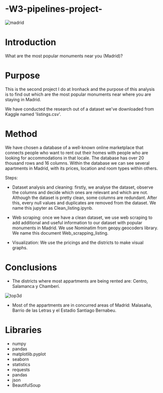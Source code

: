 # -W3-pipelines-project-

![madrid](https://user-images.githubusercontent.com/80899361/114438783-7e520100-9bc8-11eb-9927-cdb85ac0dd5f.png)


# Introduction
What are the most popular monuments near you (Madrid)?

# Purpose
This is the second project I do at Ironhack and the purpose of this analysis is to find out which are the most popular monuments near where you are staying in Madrid.

We have conducted the research out of a dataset we've downloaded from Kaggle named 'listings.csv'.

# Method
We have chosen a database of a well-known online marketplace that connects people who want to rent out their homes with people who are looking for accommodations in that locale. The database has over 20 thousand rows and 16 columns. Within the database we can see several apartments in Madrid, with its prices, location and room types within others. 

Steps:

- Dataset analysis and cleaning: firstly, we analyse the dataset, observe the columns and decide which ones are relevant and which are not. Although the dataset is pretty clean, some columns are redundant. After this, every null values and duplicates are removed from the dataset. We name this jupyter as Clean_listing.ipynb.

- Web scraping: once we have a clean dataset, we use web scraping to add additional and useful information to our dataset with popular monuments in Madrid. We use Nominatim from geopy.geocoders library. We name this document Web_scrapping_listing.

- Visualization: We use the pricings and the districts to make visual graphs.

# Conclusions

- The districts where most appartments are being rented are: Centro, Salamanca y Chamberí.

![top3d](https://user-images.githubusercontent.com/80899361/114438980-bd805200-9bc8-11eb-8b41-e40e05dc1531.png)

- Most of the appartments are in concurred areas of Madrid: Malasaña, Barrio de las Letras y el Estadio Santiago Bernabeu.


# Libraries

 - numpy
 - pandas
 - matplotlib.pyplot
 - seaborn
 - statistics 
 - requests
 - pandas
 - json
 - BeautifulSoup

